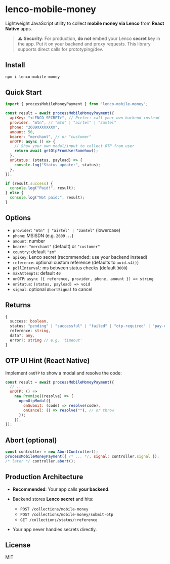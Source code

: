 # lenco-mobile-money

Lightweight JavaScript utility to collect **mobile money via Lenco** from **React Native** apps.

> ⚠️ **Security**: For production, **do not** embed your Lenco **secret** key in the app. Put it on your backend and proxy requests. This library supports direct calls for prototyping/dev.

## Install

```bash
npm i lenco-mobile-money
```

## Quick Start

```js
import { processMobileMoneyPayment } from "lenco-mobile-money";

const result = await processMobileMoneyPayment({
  apiKey: "<LENCO_SECRET>", // Prefer: call your own backend instead
  provider: "mtn", // "mtn" | "airtel" | "zamtel"
  phone: "2609XXXXXXXX",
  amount: 50,
  bearer: "merchant", // or "customer"
  onOTP: async () => {
    // Show your own modal/input to collect OTP from user
    return await getOtpFromUserSomehow();
  },
  onStatus: (status, payload) => {
    console.log("Status update:", status);
  },
});

if (result.success) {
  console.log("Paid!", result);
} else {
  console.log("Not paid:", result);
}
```

## Options

- `provider`: `"mtn" | "airtel" | "zamtel"` (lowercase)
- `phone`: MSISDN (e.g. `2609...`)
- `amount`: number
- `bearer`: `"merchant"` (default) or `"customer"`
- `country`: default `"zm"`
- `apiKey`: Lenco secret (recommended: use your backend instead)
- `reference`: optional custom reference (defaults to `uuid.v4()`)
- `pollInterval`: ms between status checks (default `3000`)
- `maxAttempts`: default `40`
- `onOTP`: `async ({ reference, provider, phone, amount }) => string`
- `onStatus`: `(status, payload) => void`
- `signal`: optional `AbortSignal` to cancel

## Returns

```ts
{
  success: boolean,
  status: "pending" | "successful" | "failed" | "otp-required" | "pay-offline",
  reference: string,
  data?: any,
  error?: string // e.g. 'timeout'
}
```

## OTP UI Hint (React Native)

Implement `onOTP` to show a modal and resolve the code:

```js
const result = await processMobileMoneyPayment({
  // ...
  onOTP: () =>
    new Promise((resolve) => {
      openOtpModal({
        onSubmit: (code) => resolve(code),
        onCancel: () => resolve(""), // or throw
      });
    }),
});
```

## Abort (optional)

```js
const controller = new AbortController();
processMobileMoneyPayment({ /* ... */, signal: controller.signal });
/* later */ controller.abort();
```

## Production Architecture

- **Recommended**: Your app calls **your backend**.
- Backend stores **Lenco secret** and hits:

  - `POST /collections/mobile-money`
  - `POST /collections/mobile-money/submit-otp`
  - `GET /collections/status/:reference`

- Your app never handles secrets directly.

## License

MIT
